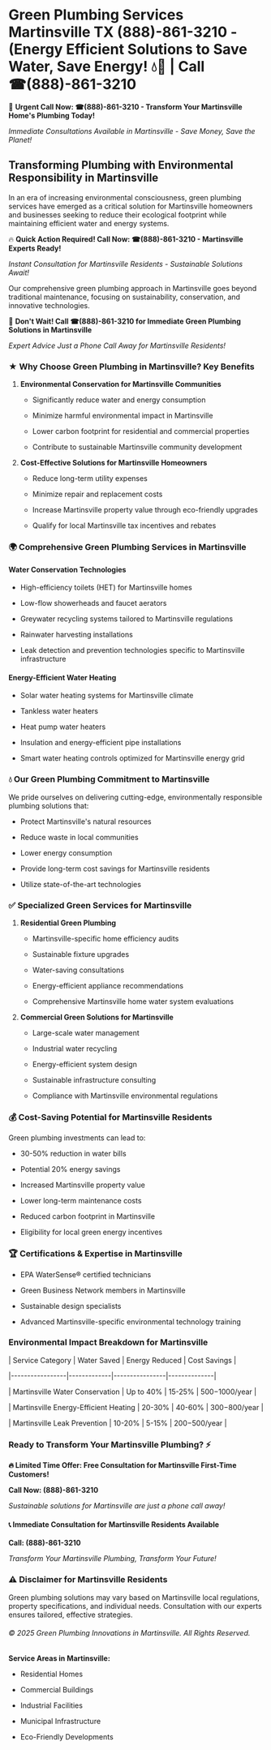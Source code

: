 # Green Plumbing Services Martinsville TX (888)-861-3210 - (Energy Efficient Solutions to Save Water, Save Energy! 💧🌿 | Call ☎(888)-861-3210

🚨 **Urgent Call Now: ☎(888)-861-3210 - Transform Your Martinsville Home's Plumbing Today!**
*Immediate Consultations Available in Martinsville - Save Money, Save the Planet!*

## Transforming Plumbing with Environmental Responsibility in Martinsville

In an era of increasing environmental consciousness, green plumbing services have emerged as a critical solution for Martinsville homeowners and businesses seeking to reduce their ecological footprint while maintaining efficient water and energy systems. 

🔥 **Quick Action Required! Call Now: ☎(888)-861-3210 - Martinsville Experts Ready!**
*Instant Consultation for Martinsville Residents - Sustainable Solutions Await!*

Our comprehensive green plumbing approach in Martinsville goes beyond traditional maintenance, focusing on sustainability, conservation, and innovative technologies.

🚨 **Don't Wait! Call ☎(888)-861-3210 for Immediate Green Plumbing Solutions in Martinsville**
*Expert Advice Just a Phone Call Away for Martinsville Residents!*

### ★ Why Choose Green Plumbing in Martinsville? Key Benefits

1. **Environmental Conservation for Martinsville Communities** 
   - Significantly reduce water and energy consumption
   - Minimize harmful environmental impact in Martinsville
   - Lower carbon footprint for residential and commercial properties
   - Contribute to sustainable Martinsville community development

2. **Cost-Effective Solutions for Martinsville Homeowners** 
   - Reduce long-term utility expenses
   - Minimize repair and replacement costs
   - Increase Martinsville property value through eco-friendly upgrades
   - Qualify for local Martinsville tax incentives and rebates

### 🌍 Comprehensive Green Plumbing Services in Martinsville

#### Water Conservation Technologies
- High-efficiency toilets (HET) for Martinsville homes
- Low-flow showerheads and faucet aerators
- Greywater recycling systems tailored to Martinsville regulations
- Rainwater harvesting installations
- Leak detection and prevention technologies specific to Martinsville infrastructure

#### Energy-Efficient Water Heating
- Solar water heating systems for Martinsville climate
- Tankless water heaters
- Heat pump water heaters
- Insulation and energy-efficient pipe installations
- Smart water heating controls optimized for Martinsville energy grid

### 💧 Our Green Plumbing Commitment to Martinsville

We pride ourselves on delivering cutting-edge, environmentally responsible plumbing solutions that:
- Protect Martinsville's natural resources
- Reduce waste in local communities
- Lower energy consumption
- Provide long-term cost savings for Martinsville residents
- Utilize state-of-the-art technologies

### ✅ Specialized Green Services for Martinsville

1. **Residential Green Plumbing**
   - Martinsville-specific home efficiency audits
   - Sustainable fixture upgrades
   - Water-saving consultations
   - Energy-efficient appliance recommendations
   - Comprehensive Martinsville home water system evaluations

2. **Commercial Green Solutions for Martinsville**
   - Large-scale water management
   - Industrial water recycling
   - Energy-efficient system design
   - Sustainable infrastructure consulting
   - Compliance with Martinsville environmental regulations

### 💰 Cost-Saving Potential for Martinsville Residents

Green plumbing investments can lead to:
- 30-50% reduction in water bills
- Potential 20% energy savings
- Increased Martinsville property value
- Lower long-term maintenance costs
- Reduced carbon footprint in Martinsville
- Eligibility for local green energy incentives

### 🏆 Certifications & Expertise in Martinsville

- EPA WaterSense® certified technicians
- Green Business Network members in Martinsville
- Sustainable design specialists
- Advanced Martinsville-specific environmental technology training

### Environmental Impact Breakdown for Martinsville

| Service Category | Water Saved | Energy Reduced | Cost Savings |
|-----------------|-------------|----------------|--------------|
| Martinsville Water Conservation | Up to 40% | 15-25% | $500-$1000/year |
| Martinsville Energy-Efficient Heating | 20-30% | 40-60% | $300-$800/year |
| Martinsville Leak Prevention | 10-20% | 5-15% | $200-$500/year |

### Ready to Transform Your Martinsville Plumbing? ⚡

**🔥 Limited Time Offer: Free Consultation for Martinsville First-Time Customers!**

**Call Now: (888)-861-3210**
*Sustainable solutions for Martinsville are just a phone call away!*

#### 📞 Immediate Consultation for Martinsville Residents Available

**Call: (888)-861-3210**
*Transform Your Martinsville Plumbing, Transform Your Future!*

### ⚠️ Disclaimer for Martinsville Residents

Green plumbing solutions may vary based on Martinsville local regulations, property specifications, and individual needs. Consultation with our experts ensures tailored, effective strategies.

###### © 2025 Green Plumbing Innovations in Martinsville. All Rights Reserved.

**Service Areas in Martinsville:** 
- Residential Homes
- Commercial Buildings
- Industrial Facilities
- Municipal Infrastructure
- Eco-Friendly Developments